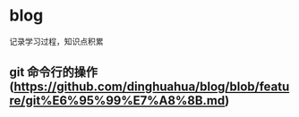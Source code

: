 # blog
记录学习过程，知识点积累

## git 命令行的操作 (https://github.com/dinghuahua/blog/blob/feature/git%E6%95%99%E7%A8%8B.md)